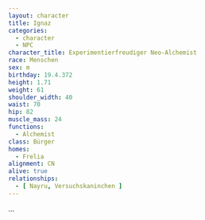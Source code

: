 ```yaml
---
layout: character
title: Ignaz
categories:
  - character
  - NPC
character_title: Experimentierfreudiger Neo-Alchemist
race: Menschen
sex: m
birthday: 19.4.372
height: 1.71
weight: 61
shoulder_width: 40
waist: 70
hip: 82
muscle_mass: 24
functions:
  - Alchemist
class: Bürger
homes:
  - Frelia
alignment: CN
alive: true
relationships:
  - [ Nayru, Versuchskaninchen ]
---
```


...